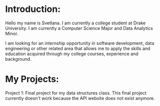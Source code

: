 # Introduction:

Hello my name is Svetlana. I am currently a college student at Drake University. I am currently a Computer Science Major and Data Analytics Minor.

I am looking for an internship opportunity in software development, data engineering or other related area that allows me to apply the skills
and education acquired through my college courses, experience and background.

# My Projects:
Project 1:
Final project for my data structures class. This final project currently doesn't work because the API website does not exist anymore.
